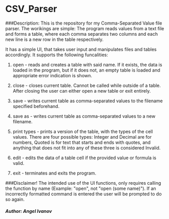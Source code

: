  # CSV_Parser

 ###Description:
 This is the repository for my Comma-Separated Value file parser. The worikings are simple: The program reads values from a text file and forms a table, where each comma separates two columns and each new line is a new row in the table respectively.
 
 It has a simple UI, that takes user input and manipulates files and tables accordingly. It supports the following funcalities:

 1. open - reads and creates a table with said name. If it exists, the data is loaded in the program, but if it does not, an empty table is loaded and appropriate error indication is shown.

 2. close - closes current table. Cannot be called while outside of a table. After closing the user can either open a new table or exit entirely.

 3. save - writes current table as comma-separated values to the filename specified beforehand.

 4. save as - writes current table as comma-separated values to a new filename.

 5. print types - prints a version of the table, with the types of the cell values. There are four possible types: Integer and Decimal are for numbers, Quoted is for text that starts and ends with quotes, and anything that does not fit into any of these three is considered Invalid.

 6. edit - edits the data of a table cell if the provided value or formula is valid.

 7. exit - terminates and exits the program.

 ###Disclaimer!
 The intended use of the UI functions, only requires calling the function by name (Example: "open", not "open (some name)"). If an incorrectly formatted command is entered the user will be prompted to do so again.

 ##### Author: Angel Ivanov